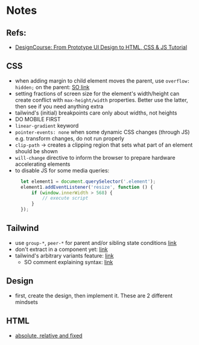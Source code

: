 # Notes

## Refs:
- [DesignCourse: From Prototype UI Design to HTML, CSS & JS Tutorial
](https://www.youtube.com/watch?v=GTyMUjhA-o4)
## CSS
- when adding margin to child element moves the parent, use `overflow: hidden;` on the parent: [SO link](https://stackoverflow.com/questions/1762539/margin-on-child-element-moves-parent-element)
- setting fractions of screen size for the element's width/height can create conflict with `max-height/width` properties. Better use the latter, then see if you need anything extra
- tailwind's (initial) breakpoints care only about widths, not heights
- DO MOBILE FIRST
- `linear-gradient` keyword
- `pointer-events: none` when some dynamic CSS changes (through JS) e.g. transform changes, do not run properly
- `clip-path` -> creates a clipping region that sets what part of an element should be shown
- `will-change` directive to inform the browser to prepare hardware accelerating elements
- to disable JS for some media queries:
  ```js
    let element1 = document.querySelector('.element');
    element1.addEventListener('resize', function () {
        if (window.innerWidth > 568) {
            // execute script
        }
    });
  ```

## Tailwind
- use `group-*`, `peer-*` for parent and/or sibling state conditions [link](https://tailwindcss.com/docs/hover-focus-and-other-states)
- don't extract in a component yet: [link](https://tailwindcss.com/docs/reusing-styles#loops)
- tailwind's arbitrary variants feature: [link](https://tailwindcss.com/docs/hover-focus-and-other-states#using-arbitrary-variants)
  - SO comment explaining syntax: [link](https://stackoverflow.com/a/73667926)

## Design
- first, create the design, then implement it. These are 2 different mindsets

## HTML
- [absolute, relative and fixed](https://css-tricks.com/absolute-relative-fixed-positioining-how-do-they-differ/)